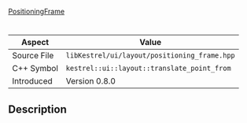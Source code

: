[PositioningFrame](index.md)
# 
| Aspect | Value |
| --- | --- |
| Source File | `libKestrel/ui/layout/positioning_frame.hpp` |
| C++ Symbol | `kestrel::ui::layout::translate_point_from` |
| Introduced | Version 0.8.0 |
## Description
